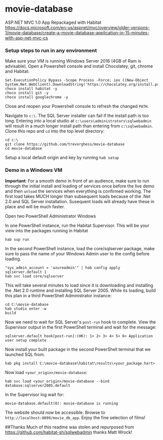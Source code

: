 # movie-database

ASP.NET MVC 1.0 App Repackaged with Habitat
https://docs.microsoft.com/en-us/aspnet/mvc/overview/older-versions-1/movie-database/create-a-movie-database-application-in-15-minutes-with-asp-net-mvc-cs 


### Setup steps to run in any environment

Make sure your VM is running Windows Server 2016 (4GB of Ram is advisable). Open a Powershell console and install Chocolatey, git, chrome and Habitat:

```
Set-ExecutionPolicy Bypass -Scope Process -Force; iex ((New-Object System.Net.WebClient).DownloadString('https://chocolatey.org/install.ps1'))
choco install habitat -y
choco install git -y
choco install googlechrome -y
```

Close and reopen your Powershell console to refresh the changed `PATH`.

Navigate to `c:\`. The SQL Server installer can fail if the install path is too long. Entering into a local studio at `c:\users\administrators\sqlwebadmin` will result in a much longer install path than entering from `c:\sqlwebadmin`. Clone this repo and `cd` into the top level directory:

```
cd c:\
git clone https://github.com/trevorghess/movie-database
cd movie-database
```

Setup a local default origin and key by running `hab setup`

### Demo in a Windows VM

**Important**: For a smooth demo in front of an audience, make sure to run through the initial install and loading of services once before the live demo and then `unload` the services when everything is confirmed working. The first load takes MUCH longer than subsequent loads because of the .Net 2.0 and SQL Server installation. Susequent loads will already have these in place and will be much faster.

Open two PowerShell Administrator Windows

In one PowerShell instance, run the Habitat Supervisor. This will be your view into the packages running in Habitat
```
hab sup run
```

In the second PowerShell instance, load the core/sqlserver package, make sure to pass the name of your Windows Admin user to the config before loading.

```
"sys_admin_account = 'azureadmin'" | hab config apply sqlserver.default 1
hab svc load core/sqlserver
```

This will take several minutes to load since it is downloading and installing the .Net 2.0 runtime and installing SQL Server 2005. While its loading, build this plan in a third PowerShell Administrator instance:

```
cd C:\movie-database
hab studio enter -w
build
```

Now we need to wait for SQL Server's `post-run` hook to complete. View the Supervisor output in the first PowerShell terminal and wait for the message:

```
sqlserver.default hook[post-run]:(HK): 1> 2> 3> 4> 5> 6> Application user setup complete
```

Now install your built package in the second PowerShell terminal that we launched SQL from. 
```
hab pkg install C:\movie-database\habitat\results\<your_package.hart>
```

Now load `<your_origin>/movie-database`:

```
hab svc load <your_origin>/movie-database --bind database:sqlserver2005.default
```

In the Supervisor log wait for:

```
movie-database.default(O): movie-database is running
```

The website should now be accessible. Browse to `http://localhost:8099/movie_db_app`. Enjoy the fine selection of films!

##Thanks
Much of this readme was stolen and repurposed from https://github.com/habitat-sh/sqlwebadmin thanks Matt Wrock!